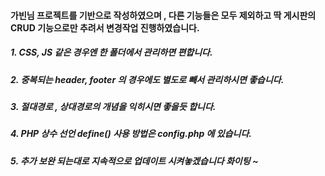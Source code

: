 #### 가빈님 프로젝트를 기반으로 작성하였으며 , 다른 기능들은 모두 제외하고 딱 게시판의 CRUD 기능으로만 추려서 변경작업 진행하였습니다.

##### 1. CSS, JS 같은 경우엔 한 폴더에서 관리하면 편합니다.

##### 2. 중복되는 header, footer 의 경우에도 별도로 빼서 관리하시면 좋습니다.

##### 3. 절대경로 , 상대경로의 개념을 익히시면 좋을듯 합니다.

##### 4. PHP 상수 선언 define() 사용 방법은 config.php 에 있습니다.

##### 5. 추가 보완 되는대로 지속적으로 업데이트 시켜놓겠습니다 화이팅 ~

